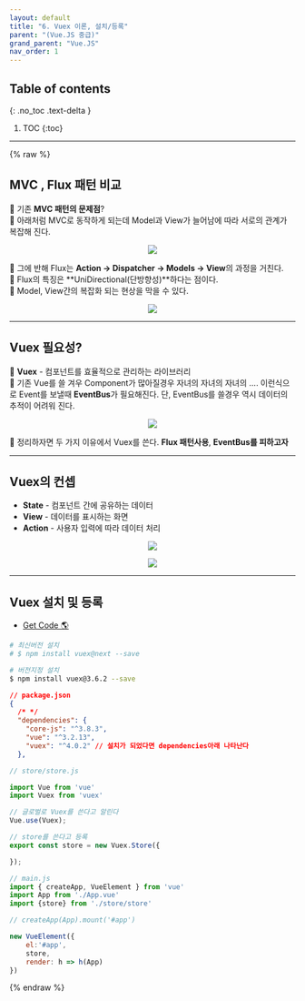 ```yaml
---
layout: default
title: "6. Vuex 이론, 설치/등록"
parent: "(Vue.JS 중급)"
grand_parent: "Vue.JS"
nav_order: 1
---
```


## Table of contents
{: .no_toc .text-delta }

1. TOC
{:toc}

---

{% raw %}

## MVC , Flux 패턴 비교

🚀 기존 **MVC 패턴의 문제점**?<br>
🚀 아래처럼 MVC로 동작하게 되는데 Model과 View가 늘어남에 따라 서로의 관계가 복잡해 진다.<br>

<p align="center">
  <img src="https://taehyungs-programming-blog.github.io/blog/assets/images/vuejs/2.VueJS_InterM/2.VueJS_InterM-6-1.png"/>
</p>

🚀 그에 반해 Flux는 **Action -> Dispatcher -> Models -> View**의 과정을 거친다.<br>
🚀 Flux의 특징은 **UniDirectional(단방향성)**하다는 점이다.<br>
🚀 Model, View간의 복잡화 되는 현상을 막을 수 있다.

<p align="center">
  <img src="https://taehyungs-programming-blog.github.io/blog/assets/images/vuejs/2.VueJS_InterM/2.VueJS_InterM-6-1.jpg"/>
</p>

---

## Vuex 필요성?

🚀 **Vuex** - 컴포넌트를 효율적으로 관리하는 라이브러리<br>
🚀 기존 Vue를 쓸 겨우 Component가 많아질경우 자녀의 자녀의 자녀의 .... 이런식으로 Event를 보낼때 **EventBus**가 필요해진다. 단, EventBus를 쓸경우 역시 데이터의 추적이 어려워 진다.

<p align="center">
  <img src="https://taehyungs-programming-blog.github.io/blog/assets/images/vuejs/2.VueJS_InterM/2.VueJS_InterM-6-2.jpg"/>
</p>

🚀 정리하자면 두 가지 이유에서 Vuex를 쓴다. **Flux 패턴사용**, **EventBus를 피하고자**

---

## Vuex의 컨셉

* **State** - 컴포넌트 간에 공유하는 데이터
* **View** - 데이터를 표시하는 화면
* **Action** - 사용자 입력에 따라 데이터 처리

<p align="center">
  <img src="https://taehyungs-programming-blog.github.io/blog/assets/images/vuejs/2.VueJS_InterM/2.VueJS_InterM-6-2.png"/>
</p>

<p align="center">
  <img src="https://taehyungs-programming-blog.github.io/blog/assets/images/vuejs/2.VueJS_InterM/2.VueJS_InterM-6-3.png"/>
</p>

---

## Vuex 설치 및 등록

* [Get Code 🌎](https://github.com/EasyCoding-7/vue-3.0-intermidiate/tree/initVuex)

```bash
# 최신버전 설치
# $ npm install vuex@next --save

# 버전지정 설치
$ npm install vuex@3.6.2 --save
```

```json
// package.json
{
  /* */
  "dependencies": {
    "core-js": "^3.8.3",
    "vue": "^3.2.13",
    "vuex": "^4.0.2" // 설치가 되었다면 dependencies아래 나타난다
  },
```

```js
// store/store.js

import Vue from 'vue'
import Vuex from 'vuex'

// 글로벌로 Vuex를 쓴다고 알린다
Vue.use(Vuex);

// store를 쓴다고 등록
export const store = new Vuex.Store({

});
```

```js
// main.js
import { createApp, VueElement } from 'vue'
import App from './App.vue'
import {store} from './store/store'

// createApp(App).mount('#app')

new VueElement({
    el:'#app',
    store,
    render: h => h(App)
})
```

{% endraw %}